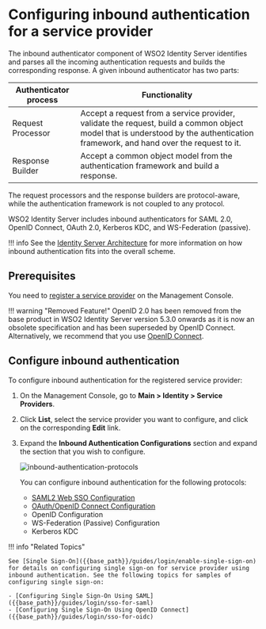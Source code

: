 # Configuring inbound authentication for a service provider

The inbound authenticator component of WSO2 Identity Server identifies
and parses all the incoming authentication requests and builds the
corresponding response. A given inbound authenticator has two parts:

| Authenticator process | Functionality   |
|-----------------------|---------------|
| Request Processor | Accept a request from a service provider, validate the request, build a common object model that is understood by the authentication framework, and hand over the request to it.    |
| Response Builder  | Accept a common object model from the authentication framework and build a response.  |

The request processors and the response builders are protocol-aware, while the authentication framework is not coupled to any protocol.

WSO2 Identity Server includes inbound authenticators for SAML 2.0, OpenID Connect, OAuth 2.0, Kerberos KDC, and WS-Federation (passive).

!!! info
    See the [Identity Server Architecture]({{base_path}}/references/architecture/architecture) for more information on how inbound authentication fits into the overall scheme.

## Prerequisites

You need to [register a service provider]({{base_path}}/guides/applications/register-sp) on the Management Console.

!!! warning "Removed Feature!"
    OpenID 2.0 has been removed from the base product in WSO2 Identity Server version 5.3.0 onwards as it is now an obsolete specification and has been superseded by OpenID Connect. Alternatively, we recommend that you use [OpenID Connect]({{base_path}}/references/concepts/authentication/intro-oidc).

## Configure inbound authentication

To configure inbound authentication for the registered service provider:

1. On the Management Console, go to **Main > Identity > Service Providers**.
2. Click **List**, select the service provider you want to configure, and click on the corresponding **Edit** link.
3. Expand the **Inbound Authentication Configurations** section and expand the section that you wish to configure.

    ![inbound-authentication-protocols]({{base_path}}/assets/img/guides/inbound-authentication-protocols.png)

    You can configure inbound authentication for the following protocols:

    - [SAML2 Web SSO Configuration]({{base_path}}/guides/login/saml-app-config-advanced)
    - [OAuth/OpenID Connect Configuration]({{base_path}}/guides/login/oauth-app-config-advanced)
    - OpenID Configuration
    - WS-Federation (Passive) Configuration
    - Kerberos KDC

!!! info "Related Topics"

    See [Single Sign-On]({{base_path}}/guides/login/enable-single-sign-on) for details on configuring single sign-on for service provider using inbound authentication. See the following topics for samples of configuring single sign-on:

    - [Configuring Single Sign-On Using SAML]({{base_path}}/guides/login/sso-for-saml)
    - [Configuring Single Sign-On Using OpenID Connect]({{base_path}}/guides/login/sso-for-oidc)

<!-- - [Logging in to WSO2 Products via the Identity Server]({{base_path}}/learn/logging-in-to-wso2-products-via-the-identity-server) -->
